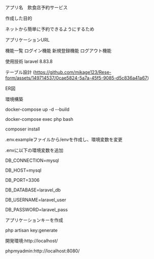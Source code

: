 アプリ名　飲食店予約サービス

作成した目的

ネットから簡単に予約できるようにするため

アプリケーションURL

機能一覧 ログイン機能 新規登録機能 ログアウト機能

使用技術 laravel 8.83.8

テーブル設計 (https://github.com/mikage123/Rese-form/assets/149714537/0cae5824-5a7a-45f5-9085-d5c836a41a67)

ER図 

環境構築 

docker-compose up -d --build

docker-compose exec php bash

composer install

.env.exampleファイルから/envを作成し、環境変数を変更

.envに以下の環境変数を追加

DB_CONNECTION=mysql

DB_HOST=mysql

DB_PORT=3306

DB_DATABASE=laravel_db

DB_USERNAME=laravel_user

DB_PASSWORD=laravel_pass

アプリケーションキーを作成

php artisan key:generate

開発環境:http://localhost/

phpmyadmin:http://localhost:8080/
